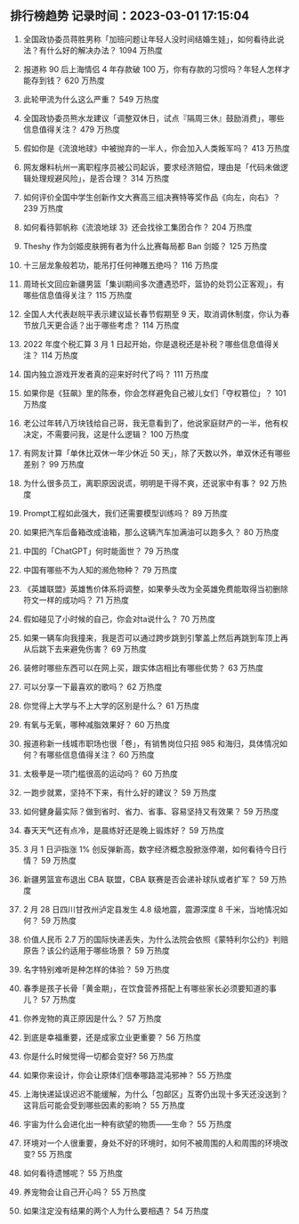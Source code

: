 
## 排行榜趋势 记录时间：2023-03-01 17:15:04
  
  1. 全国政协委员蒋胜男称「加班问题让年轻人没时间结婚生娃」，如何看待此说法？有什么好的解决办法？ 1094 万热度
    
  2. 报道称 90 后上海情侣 4 年存款破 100 万，你有存款的习惯吗？年轻人怎样才能存到钱？ 620 万热度
    
  3. 此轮甲流为什么这么严重？ 549 万热度
    
  4. 全国政协委员熊水龙建议「调整双休日，试点『隔周三休』鼓励消费」，哪些信息值得关注？ 479 万热度
    
  5. 假如你是《流浪地球》中被抛弃的一半人，你会加入人类叛军吗？ 413 万热度
    
  6. 网友爆料杭州一离职程序员被公司起诉，要求经济赔偿，理由是「代码未做逻辑处理规避风险」，是否合理？ 314 万热度
    
  7. 如何评价全国中学生创新作文大赛高三组决赛特等奖作品《向左，向右》？ 239 万热度
    
  8. 如何看待郭帆称《流浪地球 3》还会找徐工集团合作？ 204 万热度
    
  9. Theshy 作为剑姬皮肤拥有者为什么比赛每局都 Ban 剑姬？ 125 万热度
    
  10. 十三层龙象般若功，能吊打任何神雕五绝吗？ 116 万热度
    
  11. 周琦长文回应新疆男篮「集训期间多次遭遇恐吓，篮协的处罚公正客观」，有哪些信息值得关注？ 115 万热度
    
  12. 全国人大代表赵皖平表示建议延长春节假期至 9 天，取消调休制度，你认为春节放几天更合适？出于哪些考虑？ 114 万热度
    
  13. 2022 年度个税汇算 3 月 1 日起开始，你是退税还是补税？哪些信息值得关注？ 114 万热度
    
  14. 国内独立游戏开发者真的迎来好时代了吗？ 111 万热度
    
  15. 如果你是《狂飙》里的陈泰，你会怎样避免自己被儿女们「夺权篡位」？ 101 万热度
    
  16. 老公过年转八万块钱给自己哥，我无意看到了，他说家庭财产的一半，他有权决定，不需要问我，这是什么逻辑？ 100 万热度
    
  17. 有网友计算「单休比双休一年少休近 50 天」，除了天数以外，单双休还有哪些差别？ 99 万热度
    
  18. 为什么很多员工，离职原因说谎，明明是干得不爽，还说家中有事？ 92 万热度
    
  19. Prompt工程如此强大，我们还需要模型训练吗？ 89 万热度
    
  20. 如果把汽车后备箱改成油箱，那么这辆汽车加满油可以跑多久？ 80 万热度
    
  21. 中国的「ChatGPT」何时能面世？ 79 万热度
    
  22. 中国有哪些不为人知的濒危物种？ 79 万热度
    
  23. 《英雄联盟》英雄售价体系将调整，如果拳头改为全英雄免费能取得当初删除符文一样的成功吗？ 71 万热度
    
  24. 假如碰见了小时候的自己，你会对ta说什么？ 70 万热度
    
  25. 如果一辆车向我撞来，我是否可以通过跨步跳到引擎盖上然后再跳到车顶上再从后跳下去来避免伤害？ 69 万热度
    
  26. 装修时哪些东西可以在网上买，跟实体店相比有哪些优势？ 63 万热度
    
  27. 可以分享一下最喜欢的歌吗？ 62 万热度
    
  28. 你觉得上大学与不上大学的区别是什么？ 61 万热度
    
  29. 有氧与无氧，哪种减脂效果好？ 60 万热度
    
  30. 报道称新一线城市职场也很「卷」，有销售岗位只招 985 和海归，具体情况如何？有哪些信息值得关注？ 60 万热度
    
  31. 太极拳是一项门槛很高的运动吗？ 60 万热度
    
  32. 一跑步就累，坚持不下来，有什么好的建议？ 59 万热度
    
  33. 如何健身最实际？做到省时、省力、省事、容易坚持又有效果？ 59 万热度
    
  34. 春天天气还有点冷，是晨练好还是晚上锻炼好？ 59 万热度
    
  35. 3 月 1 日沪指涨 1% 创反弹新高，数字经济概念股掀涨停潮，如何看待今日行情？ 59 万热度
    
  36. 新疆男篮宣布退出 CBA 联盟，CBA 联赛是否会递补球队或者扩军？ 59 万热度
    
  37. 2 月 28 日四川甘孜州泸定县发生 4.8 级地震，震源深度 8 千米，当地情况如何？ 59 万热度
    
  38. 价值人民币 2.7 万的国际快递丢失，为什么法院会依照《蒙特利尔公约》判赔原告？该公约适用于哪些场景？ 59 万热度
    
  39. 名字特别难听是种怎样的体验？ 59 万热度
    
  40. 春季是孩子长骨「黄金期」，在饮食营养搭配上有哪些家长必须要知道的事儿？ 57 万热度
    
  41. 你养宠物的真正原因是什么？ 57 万热度
    
  42. 到底是幸福重要，还是成家立业更重要？ 56 万热度
    
  43. 你是什么时候觉得一切都会变好? 56 万热度
    
  44. 如果你来设计，你会让原体们信奉哪路混沌邪神？ 55 万热度
    
  45. 上海快递延误迟迟不能缓解，为什么「包邮区」互寄仍出现十多天还没送到？这背后可能会受到哪些因素的影响？ 55 万热度
    
  46. 宇宙为什么会进化出一种有欲望的物质——生命？ 55 万热度
    
  47. 环境对一个人很重要，身处不好的环境时，如何不被周围的人和周围的环境改变? 55 万热度
    
  48. 如何看待遗憾呢？ 55 万热度
    
  49. 养宠物会让自己开心吗？ 55 万热度
    
  50. 如果注定没有结果的两个人为什么要相遇？ 54 万热度
    